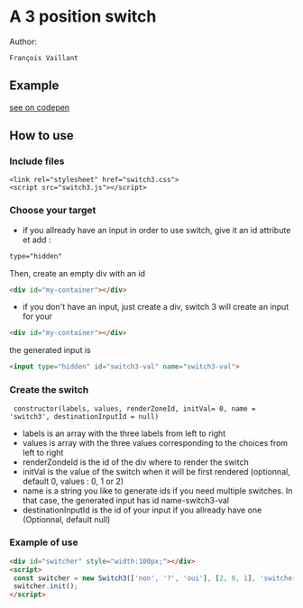 # A 3 position switch

Author:

    François Vaillant

## Example
   [see on codepen](https://codepen.io/francoisvaillant/pen/gOPOMqa)
   
## How to use

### Include files

```
<link rel="stylesheet" href="switch3.css">
<script src="switch3.js"></script>
```

### Choose your target
- if you allready have an input in order to use switch,
give it an id attribute et add :

```html
type="hidden"
```

Then, create an empty div with an id

```html
<div id="my-container"></div>
```

- if you don't have an input, just create a div, switch 3 will create an input for your

```html
<div id="my-container"></div>
```

the generated input is 

```html
<input type="hidden" id="switch3-val" name="switch3-val">
```

### Create the switch

```JS
 constructor(labels, values, renderZoneId, initVal= 0, name = 'switch3', destinationInputId = null) 
```
- labels is an array with the three labels from left to right
- values is array with the three values corresponding to the choices from left to right
- renderZondeId is the id of the div where to render the switch
- initVal is the value of the switch when it will be first rendered (optionnal, default 0, values : 0, 1 or 2)
- name is a string you like to generate ids if you need multiple switches. In that case, the generated input has id name-switch3-val
- destinationInputId is the id of your input if you allready have one (Optionnal, default null)

### Example of use

```HTML 
<div id="switcher" style="width:100px;"></div>
<script>
 const switcher = new Switch3(['non', '?', 'oui'], [2, 0, 1], 'switcher', 1); 
 switcher.init();
</script>
```
